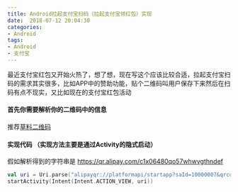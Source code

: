 ```yaml
---
title: Android拉起支付宝扫码（拉起支付宝领红包）实现
date:  2018-07-12 20:04:30
categories:
- Android
tags:
- Android
- 支付宝
---
```

最近支付宝红包又开始火热了，想了想，现在写这个应该比较合适，拉起支付宝扫码的需求其实很多，比如APP中的赞助功能，贴个二维码叫用户保存下来然后在扫码有点不现实，又比如现在的支付宝红包活动

#### 首先你需要解析你的二维码中的信息
推荐[草料二维码](ps://cli.im/deqr)

#### 实现代码 （实现方法主要是通过Activity的隐式启动）  
假如解析得到的字符串是 https://qr.alipay.com/c1x06480qo57whwvgthndef 

```kotlin
val uri = Uri.parse("alipayqr://platformapi/startapp?saId=10000007&qrcode=https://qr.alipay.com/c1x06480qo57whwvgthndef")
startActivity(Intent(Intent.ACTION_VIEW, uri))
```